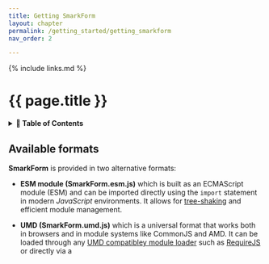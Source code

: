 ```yaml
---
title: Getting SmarkForm
layout: chapter
permalink: /getting_started/getting_smarkform
nav_order: 2

---
```


{% include links.md %}

# {{ page.title }}

<details>
<summary>
<strong>📖 Table of Contents</strong>
</summary>

  {{ "
<!-- vim-markdown-toc GitLab -->

* [Available formats](#available-formats)
* [Using a CDN (Esiest approach)](#using-a-cdn-esiest-approach)
    * [ES module](#es-module)
    * [UMD Module](#umd-module)
* [Download minified](#download-minified)
* [Installing it from NPM](#installing-it-from-npm)
* [Clone from GitHub](#clone-from-github)

<!-- vim-markdown-toc -->
       " | markdownify }}

</details>


## Available formats

**SmarkForm** is provided in two alternative formats:

  * **ESM module (SmarkForm.esm.js)** which is built as an ECMAScript module
    (ESM) and can be imported directly using the ``import`` statement in modern
    *JavaScript* environments. It allows for
    [tree-shaking](https://en.wikipedia.org/wiki/Tree_shaking) and efficient
    module management. 

  * **UMD (SmarkForm.umd.js)** which is a universal format that works both in
    browsers and in module systems like CommonJS and AMD. It can be loaded
    through any [UMD compatibley module loader](https://github.com/umdjs/umd)
    such as [RequireJS](https://requirejs.org/) or directly via a <script> tag,
    where it will export the SmarkForm class as a global variable.


To incorporate **SmarkForm** to your project you have several alternatives:


## Using a CDN (Esiest approach)

{: .hint}
> This is the quicker method for playground and testing apps.


### ES module

👉 Import it as ES module:

```html
<script type="module">
  import SmarkForm from '{{ smarkform_esm_cdn_latest }}';
  
  // Use SmarkForm in your code
</script>
```


### UMD Module

👉 Include it your HTML file using a `<script>` tag:

```html
<script src="{{ smarkform_umd_cdn_latest }}"></script>
<script>
    // Now it is avalable as SmarkForm global variable.
</script>
```

👉 Import as CommonJS module:

```javascript
const SmarkForm = require("{{ smarkform_umd_cdn_latest }}");
```

👉 Import as AMD (RequireJS) module:

```javascript
require(['{{ smarkform_umd_cdn_latest }}'], function(SmarkForm) {
  // Now it is avalable as SmarkForm local variable.
});
```


{: .warning}
> 📌 These examples will use the latest published version of SmarkForm from
> NPM (better for development / testing / training).
> 
> For production code is advised to rely on specific version CDN to keep it
> working despite any future changes.
> 
> See [CDN Resources section](
> {{ "/resources/CDN#specific-version" | relative_url }}) for more details...


## Download minified

Go to [Download section]({{ "/resources/download" | relative_url }}) to obtain a
minified versionof Smarkform you can then serve toghether with your app.


## Installing it from NPM

👉 Execute:

```sh
npm install smarkform
```

👉  Then you can use it with your favourite bundler or pick it in your preferred
format:

```
node_modules
└── smarkform
    └── dist
        ├── SmarkForm.esm.js
        └── SmarkForm.umd.js
```

{: .hint }
> If you're using [Express](https://www.npmjs.com/package/express) and
> want to avoid publishing your entire ``node_modules`` directory or manually configuring custom
> routes, you can use the [ESMrouter](https://www.npmjs.com/package/esmrouter)
> package from NPM. This package simplifies routing for ECMAScript modules in
> Express, saving you time and effort.


## Clone from GitHub

👉 Execute:

```sh
git clone git@github.com:bitifet/SmarkForm.git
```

👉 Then, like with NPM package, you will find everything under the *dist*
directory:

```
dist
├── SmarkForm.esm.js
├── SmarkForm.esm.js.map
├── SmarkForm.umd.js
├── SmarkForm.umd.js.map
└── examples
    ├── smarkform_layout_sample.css
    └── smarkform_styles_sample.css
```

{: .info}
> You can also install dev dependencies by running ``npm run dev`` to start
> developping or ``npm run bundle`` to just rebuild everything.
> 
> For more information, execute ``npm run`` alone:
> 
> ```sh
> $ npm run
> Lifecycle scripts included in smarkform@0.5.1:
>   pretest
>     npm run build
>   test
>     mocha
> available via `npm run-script`:
>   build
>     scripts/build_production_smarkform.sh
>   doc
>     scripts/build_documentation_site.sh
>   bundle
>     scripts/build_all.sh
>   watch
>     scripts/livebuild_dev_smarkform.sh
>   servedoc
>     scripts/liveserve_documentation_site.sh
>   dev
>     scripts/liveserve_documentation_site.sh
> ```








